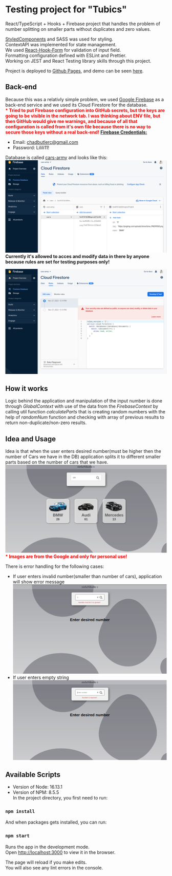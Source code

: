 # Testing project for "Tubics"

React/TypeScript + Hooks + Firebase project that handles the problem of number splitting on smaller parts without duplicates and zero values.<br />

[StyledComponents](https://styled-components.com/) and SASS was used for styling.<br />
ContextAPI was implemented for state management.<br />
We used [React-Hook-Form](https://react-hook-form.com/) for validation of input field.<br />
Formatting configuration defined with ESLint and Prettier.<br />
Working on JEST and React Testing library skills through this project. <br />

Project is deployed to [Github Pages](https://pages.github.com/), and demo can be seen [here](https://stefanikolic018.github.io/CarsArmy/).

## Back-end

Because this was a relativly simple problem, we used [Google Firebase](https://firebase.google.com/) as a back-end service and we used its Cloud Firestore for the database.<br />
<b style="color:red">\* Tried to put Firebase configuration into GitHub secrets, but the keys are going to be visible in the network tab. I was thinking about ENV file, but then GitHub would give me warnings, and because of all that configuration is called from it's own file because there is no way to secure those keys without a real back-end!</b>
<b><u>Firebase Credentials:</u></b><br/>

- Email: chadbutlerc@gmail.com
- Password: Lilili11! <br />

Database is called <u>cars-army</u> and looks like this:
<img src="/public/screenshots/db.png" alt="DB" title="DB" style="text-align: center">
<b>Currently it's allowed to acces and modify data in there by anyone because rules are set for testing purposes only!</b><br />

<img src="/public/screenshots/rules.png" alt="Rules" title="Rules" style="text-align: center"><br/>

## How it works

Logic behind the application and manipulation of the input number is done through <i>GlobalContext</i> with use of the data from the <i>FirebaseContext</i> by calling util function <i>calculateParts</i> that is creating random numbers with the help of <i>randomNum</i> function and checking with array of previous results to return non-duplicate/non-zero results.

## Idea and Usage

Idea is that when the user enters desired number(must be higher then the number of Cars we have in the DB) application splits it to different smaller parts based on the number of cars that we have.
<img src="/public/screenshots/cars.png" alt="On load" title="On load" style="text-align: center">
<b style="color:red">\* Images are from the Google and only for personal use!</b>

There is error handling for the following cases:

- If user enters invalid number(smaller than number of cars), application will show error message
  <img src="/public/screenshots/invalid-number.png" alt="Invalid number" title="Invalid number" style="text-align: center">
- If user enters empty string
  <img src="/public/screenshots/required-number.png" alt="Required number" title="Required number" style="text-align: center">

## Available Scripts
- Version of Node: 16.13.1<br />
- Version of NPM: 8.5.5<br />
In the project directory, you first need to run:

### `npm install`

And when packages gets installed, you can run:

### `npm start`

Runs the app in the development mode.\
Open [http://localhost:3000](http://localhost:3000) to view it in the browser.

The page will reload if you make edits.\
You will also see any lint errors in the console.
